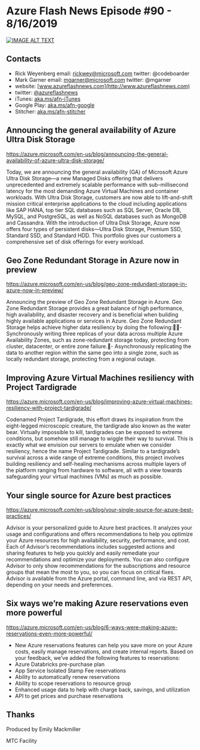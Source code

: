 # Azure Flash News Episode #90 - 8/16/2019

[![IMAGE ALT TEXT](https://img.youtube.com/vi/JOcbfvWGYy4/0.jpg)](http://www.youtube.com/watch?v=JOcbfvWGYy4 "Azure Flash News: Episode 72")

## Contacts
* Rick Weyenberg  email: rickwey@microsoft.com twitter: @codeboarder
* Mark Garner email: mgarner@microsoft.com twitter: @mgarner
* website: [www.azureflashnews.com](http://www.azureflashnews.com)
* twitter: [@azureflashnews](https://www.twitter.com/azureflashnews)
* iTunes: [aka.ms/afn-iTunes](https://aka.ms/afn-iTunes)
* Google Play: [aka.ms/afn-google](https://aka.ms/afn-google)
* Stitcher: [aka.ms/afn-stitcher](https://aka.ms/afn-stitcher)

## Announcing the general availability of Azure Ultra Disk Storage
https://azure.microsoft.com/en-us/blog/announcing-the-general-availability-of-azure-ultra-disk-storage/

Today, we are announcing the general availability (GA) of Microsoft Azure Ultra Disk Storage—a new Managed Disks offering that delivers unprecedented and extremely scalable performance with sub-millisecond latency for the most demanding Azure Virtual Machines and container workloads. With Ultra Disk Storage, customers are now able to lift-and-shift mission critical enterprise applications to the cloud including applications like SAP HANA, top tier SQL databases such as SQL Server, Oracle DB, MySQL, and PostgreSQL, as well as NoSQL databases such as MongoDB and Cassandra. With the introduction of Ultra Disk Storage, Azure now offers four types of persistent disks—Ultra Disk Storage, Premium SSD, Standard SSD, and Standard HDD. This portfolio gives our customers a comprehensive set of disk offerings for every workload.

## Geo Zone Redundant Storage in Azure now in preview
https://azure.microsoft.com/en-us/blog/geo-zone-redundant-storage-in-azure-now-in-preview/

Announcing the preview of Geo Zone Redundant Storage in Azure. Geo Zone Redundant Storage provides a great balance of high performance, high availability, and disaster recovery and is beneficial when building highly available applications or services in Azure. Geo Zone Redundant Storage helps achieve higher data resiliency by doing the following:- Synchronously writing three replicas of your data across multiple Azure Availability Zones, such as zone-redundant storage today, protecting from cluster, datacenter, or entire zone failure.- Asynchronously replicating the data to another region within the same geo into a single zone, such as locally redundant storage, protecting from a regional outage.

## Improving Azure Virtual Machines resiliency with Project Tardigrade
https://azure.microsoft.com/en-us/blog/improving-azure-virtual-machines-resiliency-with-project-tardigrade/

Codenamed Project Tardigrade, this effort draws its inspiration from the eight-legged microscopic creature, the tardigrade also known as the water bear. Virtually impossible to kill, tardigrades can be exposed to extreme conditions, but somehow still manage to wiggle their way to survival. This is exactly what we envision our servers to emulate when we consider resiliency, hence the name Project Tardigrade. Similar to a tardigrade’s survival across a wide range of extreme conditions, this project involves building resiliency and self-healing mechanisms across multiple layers of the platform ranging from hardware to software, all with a view towards safeguarding your virtual machines (VMs) as much as possible.

## Your single source for Azure best practices
https://azure.microsoft.com/en-us/blog/your-single-source-for-azure-best-practices/

Advisor is your personalized guide to Azure best practices. It analyzes your usage and configurations and offers recommendations to help you optimize your Azure resources for high availability, security, performance, and cost. Each of Advisor’s recommendations includes suggested actions and sharing features to help you quickly and easily remediate your recommendations and optimize your deployments. You can also configure Advisor to only show recommendations for the subscriptions and resource groups that mean the most to you, so you can focus on critical fixes. Advisor is available from the Azure portal, command line, and via REST API, depending on your needs and preferences.

## Six ways we’re making Azure reservations even more powerful
https://azure.microsoft.com/en-us/blog/6-ways-were-making-azure-reservations-even-more-powerful/

* New Azure reservations features can help you save more on your Azure costs, easily manage reservations, and create internal reports. Based on your feedback, we’ve added the following features to reservations:
* Azure Databricks pre-purchase plan
* App Service Isolated Stamp Fee reservations
* Ability to automatically renew reservations
* Ability to scope reservations to resource group
* Enhanced usage data to help with charge back, savings, and utilization
* API to get prices and purchase reservations

## Thanks
Produced by Emily Mackmiller

MTC Facility